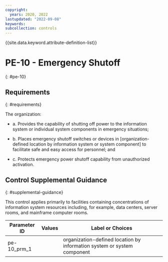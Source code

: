 ```yaml
---
copyright:
  years: 2020, 2022
lastupdated: "2022-09-08"
keywords: 
subcollection: controls
---
```


{{site.data.keyword.attribute-definition-list}}

# PE-10 - Emergency Shutoff
{: #pe-10}

## Requirements
{: #requirements}

The organization:

- a. Provides the capability of shutting off power to the information system or individual system components in emergency situations;

- b. Places emergency shutoff switches or devices in [organization-defined location by information system or system component] to facilitate safe and easy access for personnel; and

- c. Protects emergency power shutoff capability from unauthorized activation.

## Control Supplemental Guidance
{: #supplemental-guidance}

This control applies primarily to facilities containing concentrations of information system resources including, for example, data centers, server rooms, and mainframe computer rooms.

| Parameter ID | Values | Label or Choices |
|---|---|---|
| pe-10_prm_1 |  | organization-defined location by information system or system component |


